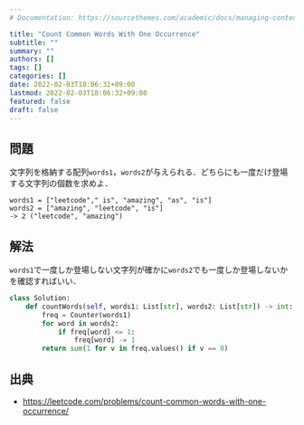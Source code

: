 ```yaml
---
# Documentation: https://sourcethemes.com/academic/docs/managing-content/

title: "Count Common Words With One Occurrence"
subtitle: ""
summary: ""
authors: []
tags: []
categories: []
date: 2022-02-03T18:06:32+09:00
lastmod: 2022-02-03T18:06:32+09:00
featured: false
draft: false
---
```


## 問題

文字列を格納する配列`words1`，`words2`が与えられる．どちらにも一度だけ登場する文字列の個数を求めよ．

```
words1 = ["leetcode"," is", "amazing", "as", "is"]
words2 = ["amazing", "leetcode", "is"]
-> 2 ("leetcode", "amazing")
```

## 解法

`words1`で一度しか登場しない文字列が確かに`words2`でも一度しか登場しないかを確認すればいい．

```python
class Solution:
    def countWords(self, words1: List[str], words2: List[str]) -> int:
        freq = Counter(words1)
        for word in words2:
            if freq[word] <= 1:
                freq[word] -= 1
        return sum(1 for v in freq.values() if v == 0)
```

## 出典

- https://leetcode.com/problems/count-common-words-with-one-occurrence/